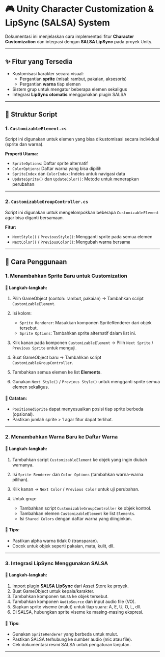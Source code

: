 # 🎮 Unity Character Customization & LipSync (SALSA) System

Dokumentasi ini menjelaskan cara implementasi fitur **Character Customization** dan integrasi dengan **SALSA LipSync** pada proyek Unity.

---

## ✨ Fitur yang Tersedia

- Kustomisasi karakter secara visual:
  - Pergantian **sprite** (misal: rambut, pakaian, aksesoris)
  - Pergantian **warna** tiap elemen
- Sistem grup untuk mengatur beberapa elemen sekaligus
- Integrasi **LipSync otomatis** menggunakan plugin SALSA

---

## 🧩 Struktur Script

### 1. `CustomizableElement.cs`
Script ini digunakan untuk elemen yang bisa dikustomisasi secara individual (sprite dan warna).

**Properti Utama:**
- `SpriteOptions`: Daftar sprite alternatif
- `ColorOptions`: Daftar warna yang bisa dipilih
- `SpriteIndex` dan `ColorIndex`: Indeks untuk navigasi data
- `UpdateSprite()` dan `UpdateColor()`: Metode untuk menerapkan perubahan

---

### 2. `CustomizableGroupController.cs`
Script ini digunakan untuk mengelompokkan beberapa `CustomizableElement` agar bisa diganti bersamaan.

**Fitur:**
- `NextStyle()` / `PreviousStyle()`: Mengganti sprite pada semua elemen
- `NextColor()` / `PreviousColor()`: Mengubah warna bersama

---

## 🧱 Cara Penggunaan

### 1. Menambahkan Sprite Baru untuk Customization

#### 📁 Langkah-langkah:
1. Pilih GameObject (contoh: rambut, pakaian) → Tambahkan script `CustomizableElement`.
2. Isi kolom:
   - `Sprite Renderer`: Masukkan komponen SpriteRenderer dari objek tersebut.
   - `Sprite Options`: Tambahkan sprite alternatif dalam list ini.
3. Klik kanan pada komponen `CustomizableElement` → Pilih `Next Sprite` / `Previous Sprite` untuk menguji.

4. Buat GameObject baru → Tambahkan script `CustomizableGroupController`.
5. Tambahkan semua elemen ke list **Elements**.
6. Gunakan `Next Style()` / `Previous Style()` untuk mengganti sprite semua elemen sekaligus.

#### 🧠 Catatan:
- `PositionedSprite` dapat menyesuaikan posisi tiap sprite berbeda (opsional).
- Pastikan jumlah sprite > 1 agar fitur dapat terlihat.

---

### 2. Menambahkan Warna Baru ke Daftar Warna

#### 📁 Langkah-langkah:
1. Tambahkan script `CustomizableElement` ke objek yang ingin diubah warnanya.
2. Isi `Sprite Renderer` dan `Color Options` (tambahkan warna-warna pilihan).
3. Klik kanan → `Next Color` / `Previous Color` untuk uji perubahan.

4. Untuk grup:
   - Tambahkan script `CustomizableGroupController` ke objek kontrol.
   - Tambahkan elemen `CustomizableElement` ke list `Elements`.
   - Isi `Shared Colors` dengan daftar warna yang diinginkan.

#### 🧠 Tips:
- Pastikan alpha warna tidak 0 (transparan).
- Cocok untuk objek seperti pakaian, mata, kulit, dll.

---

### 3. Integrasi LipSync Menggunakan SALSA

#### 📁 Langkah-langkah:
1. Import plugin **SALSA LipSync** dari Asset Store ke proyek.
2. Buat GameObject untuk kepala/karakter.
3. Tambahkan komponen `SALSA` ke objek tersebut.
4. Tambahkan komponen `AudioSource` dan input audio file (VO).
5. Siapkan sprite viseme (mulut) untuk tiap suara: A, E, U, O, L, dll.
6. Di SALSA, hubungkan sprite viseme ke masing-masing ekspresi.

#### 🧠 Tips:
- Gunakan `SpriteRenderer` yang berbeda untuk mulut.
- Pastikan SALSA terhubung ke sumber audio (mic atau file).
- Cek dokumentasi resmi SALSA untuk pengaturan lanjutan.

---